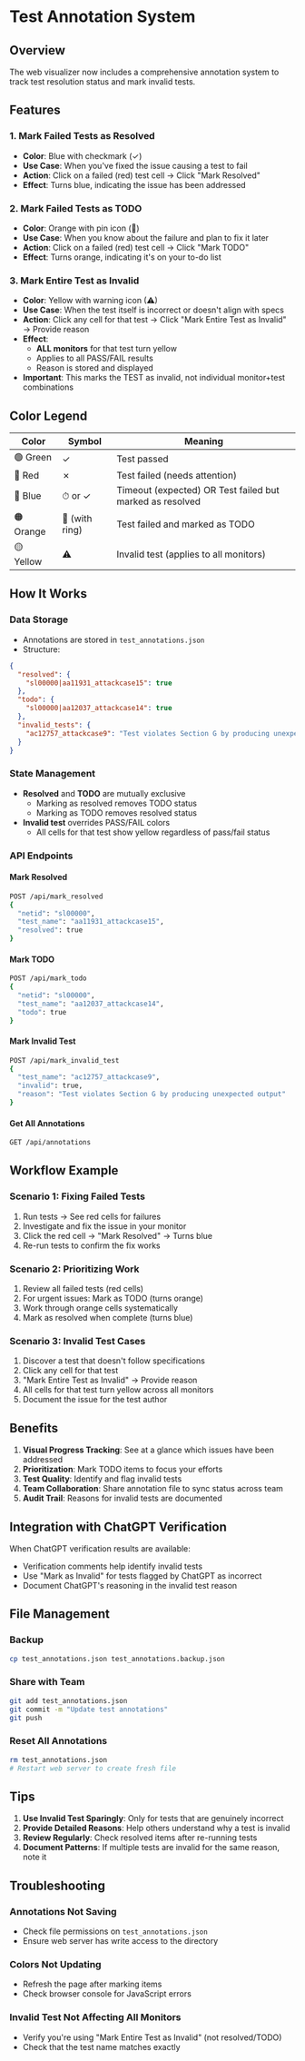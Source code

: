# Test Annotation System

## Overview
The web visualizer now includes a comprehensive annotation system to track test resolution status and mark invalid tests.

## Features

### 1. **Mark Failed Tests as Resolved**
- **Color**: Blue with checkmark (✓)
- **Use Case**: When you've fixed the issue causing a test to fail
- **Action**: Click on a failed (red) test cell → Click "Mark Resolved"
- **Effect**: Turns blue, indicating the issue has been addressed

### 2. **Mark Failed Tests as TODO**
- **Color**: Orange with pin icon (📌)
- **Use Case**: When you know about the failure and plan to fix it later
- **Action**: Click on a failed (red) test cell → Click "Mark TODO"
- **Effect**: Turns orange, indicating it's on your to-do list

### 3. **Mark Entire Test as Invalid**
- **Color**: Yellow with warning icon (⚠)
- **Use Case**: When the test itself is incorrect or doesn't align with specs
- **Action**: Click any cell for that test → Click "Mark Entire Test as Invalid" → Provide reason
- **Effect**: 
  - **ALL monitors** for that test turn yellow
  - Applies to all PASS/FAIL results
  - Reason is stored and displayed
- **Important**: This marks the TEST as invalid, not individual monitor+test combinations

## Color Legend

| Color | Symbol | Meaning |
|-------|--------|---------|
| 🟢 Green | ✓ | Test passed |
| 🔴 Red | ✗ | Test failed (needs attention) |
| 🔵 Blue | ⏱ or ✓ | Timeout (expected) OR Test failed but marked as resolved |
| 🟠 Orange | 📌 (with ring) | Test failed and marked as TODO |
| 🟡 Yellow | ⚠ | Invalid test (applies to all monitors) |

## How It Works

### Data Storage
- Annotations are stored in `test_annotations.json`
- Structure:
```json
{
  "resolved": {
    "sl00000|aa11931_attackcase15": true
  },
  "todo": {
    "sl00000|aa12037_attackcase14": true
  },
  "invalid_tests": {
    "ac12757_attackcase9": "Test violates Section G by producing unexpected output"
  }
}
```

### State Management
- **Resolved** and **TODO** are mutually exclusive
  - Marking as resolved removes TODO status
  - Marking as TODO removes resolved status
- **Invalid test** overrides PASS/FAIL colors
  - All cells for that test show yellow regardless of pass/fail status

### API Endpoints

#### Mark Resolved
```bash
POST /api/mark_resolved
{
  "netid": "sl00000",
  "test_name": "aa11931_attackcase15",
  "resolved": true
}
```

#### Mark TODO
```bash
POST /api/mark_todo
{
  "netid": "sl00000",
  "test_name": "aa12037_attackcase14",
  "todo": true
}
```

#### Mark Invalid Test
```bash
POST /api/mark_invalid_test
{
  "test_name": "ac12757_attackcase9",
  "invalid": true,
  "reason": "Test violates Section G by producing unexpected output"
}
```

#### Get All Annotations
```bash
GET /api/annotations
```

## Workflow Example

### Scenario 1: Fixing Failed Tests
1. Run tests → See red cells for failures
2. Investigate and fix the issue in your monitor
3. Click the red cell → "Mark Resolved" → Turns blue
4. Re-run tests to confirm the fix works

### Scenario 2: Prioritizing Work
1. Review all failed tests (red cells)
2. For urgent issues: Mark as TODO (turns orange)
3. Work through orange cells systematically
4. Mark as resolved when complete (turns blue)

### Scenario 3: Invalid Test Cases
1. Discover a test that doesn't follow specifications
2. Click any cell for that test
3. "Mark Entire Test as Invalid" → Provide reason
4. All cells for that test turn yellow across all monitors
5. Document the issue for the test author

## Benefits

1. **Visual Progress Tracking**: See at a glance which issues have been addressed
2. **Prioritization**: Mark TODO items to focus your efforts
3. **Test Quality**: Identify and flag invalid tests
4. **Team Collaboration**: Share annotation file to sync status across team
5. **Audit Trail**: Reasons for invalid tests are documented

## Integration with ChatGPT Verification

When ChatGPT verification results are available:
- Verification comments help identify invalid tests
- Use "Mark as Invalid" for tests flagged by ChatGPT as incorrect
- Document ChatGPT's reasoning in the invalid test reason

## File Management

### Backup
```bash
cp test_annotations.json test_annotations.backup.json
```

### Share with Team
```bash
git add test_annotations.json
git commit -m "Update test annotations"
git push
```

### Reset All Annotations
```bash
rm test_annotations.json
# Restart web server to create fresh file
```

## Tips

1. **Use Invalid Test Sparingly**: Only for tests that are genuinely incorrect
2. **Provide Detailed Reasons**: Help others understand why a test is invalid
3. **Review Regularly**: Check resolved items after re-running tests
4. **Document Patterns**: If multiple tests are invalid for the same reason, note it

## Troubleshooting

### Annotations Not Saving
- Check file permissions on `test_annotations.json`
- Ensure web server has write access to the directory

### Colors Not Updating
- Refresh the page after marking items
- Check browser console for JavaScript errors

### Invalid Test Not Affecting All Monitors
- Verify you're using "Mark Entire Test as Invalid" (not resolved/TODO)
- Check that the test name matches exactly

